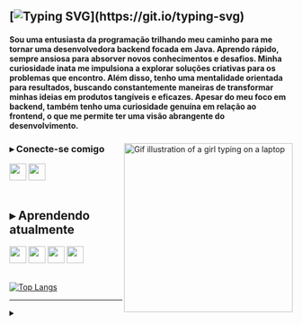 ## [![Typing SVG](https://readme-typing-svg.demolab.com?font=NTR&size=43&pause=1000&color=778DA9&vCenter=true&width=435&lines=Oi!+Andreza+aqui.)](https://git.io/typing-svg)

#### Sou uma entusiasta da programação trilhando meu caminho para me tornar uma desenvolvedora backend focada em Java. Aprendo rápido, sempre ansiosa para absorver novos conhecimentos e desafios. Minha curiosidade inata me impulsiona a explorar soluções criativas para os problemas que encontro. Além disso, tenho uma mentalidade orientada para resultados, buscando constantemente maneiras de transformar minhas ideias em produtos tangíveis e eficazes. Apesar do meu foco em backend, também tenho uma curiosidade genuína em relação ao frontend, o que me permite ter uma visão abrangente do desenvolvimento.

<div>

<img src="https://i.giphy.com/media/jz7nZTW5oEBZAAZ4ge/giphy.webp" align="right" width="300px" alt="Gif illustration of a girl typing on a laptop" />

### ▸ Conecte-se comigo
<div class"socials">
  <a href="https://www.linkedin.com/in/andreza-lima/" target="_blank">
    <img height="30em" src="https://img.shields.io/badge/LinkedIn-415A77?style=for-the-badge&logo=linkedin&logoColor=f2f2f2"/></a>
  <a href="mailto:andrezalima.co@gmail.com" target="_blank">
    <img height="30em" src="https://img.shields.io/badge/Email-415A77?style=for-the-badge&logo=gmail&logoColor=f2f2f2"/></a>
</div>
<br>

<!--
## ▸ Habilidades

<div class="habilidades">
  <img height="30em" src="https://img.shields.io/badge/HTML-778DA9?style=for-the-badge&logo=html5&logoColor=E0E1DD">
  <img height="30em" src="https://img.shields.io/badge/CSS-778DA9?style=for-the-badge&logo=css3&logoColor=E0E1DD">
  <img height="30em" src="https://img.shields.io/badge/JavaScript-778DA9?style=for-the-badge&logo=javascript&logoColor=E0E1DD">
  <img height="30em" src="https://img.shields.io/badge/Git-778DA9?style=for-the-badge&logo=git&logoColor=E0E1DD">
</div> -->

## ▸ Aprendendo atualmente

<div class="aprendendo">
  <img height="30em" src="https://img.shields.io/badge/JAVA-15616d?style=for-the-badge&logo=openjdk&logoColor=E0E1DD">
  <img height="30em" src="https://img.shields.io/badge/Spring-15616d?style=for-the-badge&logo=spring&logoColor=E0E1DD">
  <img height="30em" src="https://img.shields.io/badge/MySQL-15616d?style=for-the-badge&logo=mysql&logoColor=E0E1DD">
  <img height="30em" src="https://img.shields.io/badge/Angular-15616d?style=for-the-badge&logo=angular&logoColor=E0E1DD">
</div>
<br>
</div>

[![Top Langs](https://github-readme-stats.vercel.app/api/top-langs/?username=arodlima&layout=compact&bg_color=00000000&title_color=abf285&text_color=bfbfbf&hide_border=true&card_width=500px&card_height=400px)](https://github.com/anuraghazra/github-readme-stats)

---

<details>
  <summary></summary>
 
  - Badges by <a href="https://shields.io/">shields.io</a><br>
  - GitHub Stats by <a href="https://github.com/anuraghazra/github-readme-stats">anuraghazra</a>
  - <a href="https://giphy.com/stickers/work-working-wfh-jz7nZTW5oEBZAAZ4ge?utm_source=media-link&utm_medium=landing&utm_campaign=Media+Links&utm_term=">Gif</a> by <a href="https://www.instagram.com/maddycha">maddy cha</a>
</details>
